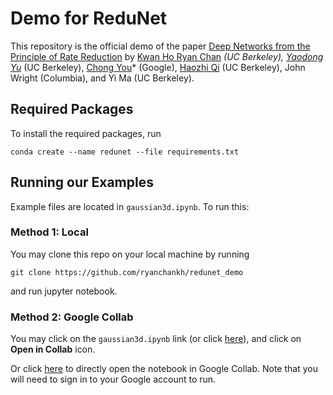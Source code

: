 # Demo for ReduNet

This repository is the official demo of the paper [Deep Networks from the Principle of Rate Reduction](https://arxiv.org/abs/2010.14765) by [Kwan Ho Ryan Chan](https://ryanchankh.github.io) *(UC Berkeley), [Yaodong Yu](https://yaodongyu.github.io/)* (UC Berkeley), [Chong You](https://sites.google.com/view/cyou)* (Google), [Haozhi Qi](https://haozhi.io/) (UC Berkeley), John Wright (Columbia), and Yi Ma (UC Berkeley).

## Required Packages

To install the required packages, run

```{conda}
conda create --name redunet --file requirements.txt
```

## Running our Examples

Example files are located in `gaussian3d.ipynb`. To run this:

### Method 1: Local

You may clone this repo on your local machine by running

```{conda}
git clone https://github.com/ryanchankh/redunet_demo
```

and run jupyter notebook.

### Method 2: Google Collab

You may click on the `gaussian3d.ipynb` link (or click [here](https://github.com/ryanchankh/redunet_demo/blob/master/gaussian3d.ipynb)), and click on **Open in Collab** icon.

Or click [here](https://colab.research.google.com/github/ryanchankh/redunet_demo/blob/master/gaussian3d.ipynb) to directly open the notebook in Google Collab. Note that you will need to sign in to your Google account to run.
